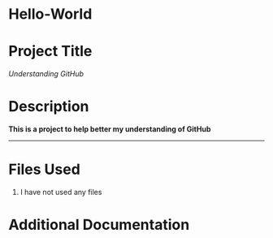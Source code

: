 # Hello-World
# Project Title
*Understanding GitHub*
# Description
**This is a project to help better my understanding of GitHub**

----------

# Files Used 
1. I have not used any files

# Additional Documentation
